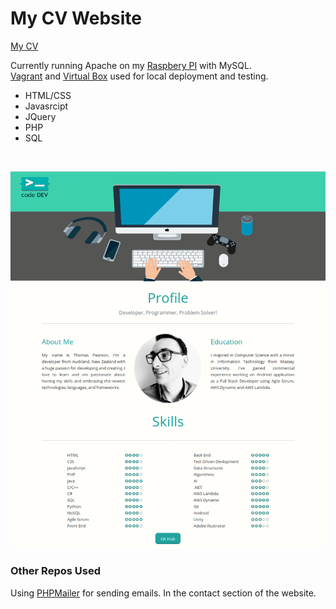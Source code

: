 # My CV Website

[My CV](http://tpcv.hopto.org)

Currently running Apache on my [Raspbery PI](https://www.raspberrypi.org/) with MySQL. </br>[Vagrant](https://www.vagrantup.com) and [Virtual Box](https://www.virtualbox.org/) used for local deployment and testing.

* HTML/CSS
* Javasrcipt
* JQuery
* PHP
* SQL

 <br/>




![Alt text](/images/webpage.png)


### Other Repos Used

Using [PHPMailer](https://github.com/Synchro/PHPMailer) for sending emails. In the contact section of the website.
 


